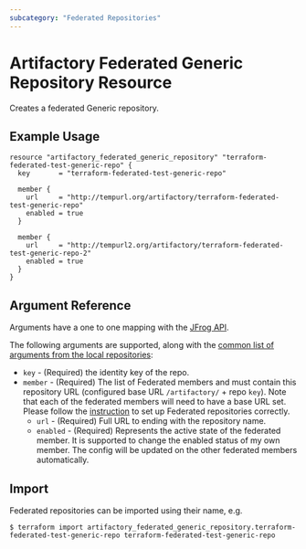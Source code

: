 ```yaml
---
subcategory: "Federated Repositories"
---
```

# Artifactory Federated Generic Repository Resource

Creates a federated Generic repository.

## Example Usage

```hcl
resource "artifactory_federated_generic_repository" "terraform-federated-test-generic-repo" {
  key       = "terraform-federated-test-generic-repo"

  member {
    url     = "http://tempurl.org/artifactory/terraform-federated-test-generic-repo"
    enabled = true
  }

  member {
    url     = "http://tempurl2.org/artifactory/terraform-federated-test-generic-repo-2"
    enabled = true
  }
}
```

## Argument Reference

Arguments have a one to one mapping with the [JFrog API](https://www.jfrog.com/confluence/display/JFROG/Repository+Configuration+JSON#RepositoryConfigurationJSON-FederatedRepository).

The following arguments are supported, along with the [common list of arguments from the local repositories](local.md):

* `key` - (Required) the identity key of the repo.
* `member` - (Required) The list of Federated members and must contain this repository URL (configured base URL
  `/artifactory/` + repo `key`). Note that each of the federated members will need to have a base URL set.
  Please follow the [instruction](https://www.jfrog.com/confluence/display/JFROG/Working+with+Federated+Repositories#WorkingwithFederatedRepositories-SettingUpaFederatedRepository)
  to set up Federated repositories correctly.
  * `url` - (Required) Full URL to ending with the repository name.
  * `enabled` - (Required) Represents the active state of the federated member. It is supported to change the enabled
    status of my own member. The config will be updated on the other federated members automatically.



## Import

Federated repositories can be imported using their name, e.g.
```
$ terraform import artifactory_federated_generic_repository.terraform-federated-test-generic-repo terraform-federated-test-generic-repo
```
